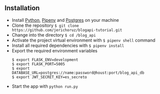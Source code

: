 ## Installation
  - Install [Python](https://www.python.org/downloads/), [Pipenv](https://docs.pipenv.org/) and [Postgres](https://www.postgresql.org/) on your machine
  - Clone the repository `$ git clone https://github.com/jerichoruz/blogapi-tutorial.git`
  - Change into the directory `$ cd /blog_api`
  - Activate the project virtual environment with `$ pipenv shell` command
  - Install all required dependencies with `$ pipenv install`
  - Export the required environment variables
      ```
      $ export FLASK_ENV=development
      $ export FLASK_PORT=5005
      $ export DATABASE_URL=postgres://name:password@houst:port/blog_api_db
      $ export JWT_SECRET_KEY=es_secreto
      ```
  - Start the app with `python run.py`
